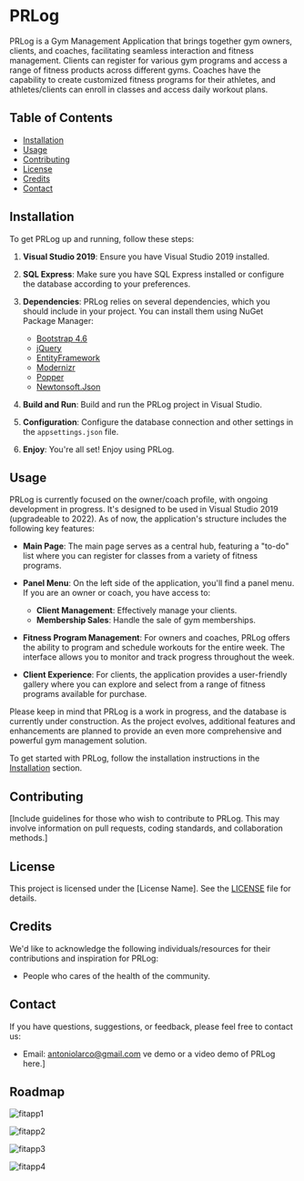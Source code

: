 # PRLog

PRLog is a Gym Management Application that brings together gym owners, clients, and coaches, facilitating seamless interaction and fitness management. Clients can register for various gym programs and access a range of fitness products across different gyms. Coaches have the capability to create customized fitness programs for their athletes, and athletes/clients can enroll in classes and access daily workout plans.

## Table of Contents

- [Installation](#installation)
- [Usage](#usage)
- [Contributing](#contributing)
- [License](#license)
- [Credits](#credits)
- [Contact](#contact)

## Installation

To get PRLog up and running, follow these steps:

1. **Visual Studio 2019**: Ensure you have Visual Studio 2019 installed.

2. **SQL Express**: Make sure you have SQL Express installed or configure the database according to your preferences.

3. **Dependencies**: PRLog relies on several dependencies, which you should include in your project. You can install them using NuGet Package Manager:

   - [Bootstrap 4.6](https://getbootstrap.com/)
   - [jQuery](https://jquery.com/)
   - [EntityFramework](https://entityframework.net/)
   - [Modernizr](https://modernizr.com/)
   - [Popper](https://popper.js.org/)
   - [Newtonsoft.Json](https://www.newtonsoft.com/json)

4. **Build and Run**: Build and run the PRLog project in Visual Studio.

5. **Configuration**: Configure the database connection and other settings in the `appsettings.json` file.

6. **Enjoy**: You're all set! Enjoy using PRLog.

## Usage

PRLog is currently focused on the owner/coach profile, with ongoing development in progress. It's designed to be used in Visual Studio 2019 (upgradeable to 2022). As of now, the application's structure includes the following key features:

- **Main Page**: The main page serves as a central hub, featuring a "to-do" list where you can register for classes from a variety of fitness programs.

- **Panel Menu**: On the left side of the application, you'll find a panel menu. If you are an owner or coach, you have access to:
  - **Client Management**: Effectively manage your clients.
  - **Membership Sales**: Handle the sale of gym memberships.

- **Fitness Program Management**: For owners and coaches, PRLog offers the ability to program and schedule workouts for the entire week. The interface allows you to monitor and track progress throughout the week.

- **Client Experience**: For clients, the application provides a user-friendly gallery where you can explore and select from a range of fitness programs available for purchase.

Please keep in mind that PRLog is a work in progress, and the database is currently under construction. As the project evolves, additional features and enhancements are planned to provide an even more comprehensive and powerful gym management solution.

To get started with PRLog, follow the installation instructions in the [Installation](#installation) section.


## Contributing

[Include guidelines for those who wish to contribute to PRLog. This may involve information on pull requests, coding standards, and collaboration methods.]

## License

This project is licensed under the [License Name]. See the [LICENSE](LICENSE) file for details.

## Credits

We'd like to acknowledge the following individuals/resources for their contributions and inspiration for PRLog:

- People who cares of the health of the community.

## Contact

If you have questions, suggestions, or feedback, please feel free to contact us:

- Email: antoniolarco@gmail.com
ve demo or a video demo of PRLog here.]


## Roadmap

![fitapp1](https://github.com/dardoverde/PRLog/assets/144735131/5ccad748-d0c8-47c1-b593-e6c88d7cae15)

![fitapp2](https://github.com/dardoverde/PRLog/assets/144735131/0bb82cd8-5618-4fe6-a2df-622b312cc8e7)

![fitapp3](https://github.com/dardoverde/PRLog/assets/144735131/4aede755-6ae3-4797-827e-1958818ed2f1)

![fitapp4](https://github.com/dardoverde/PRLog/assets/144735131/265fea32-fad1-4eae-a5e2-25257f425f48)

